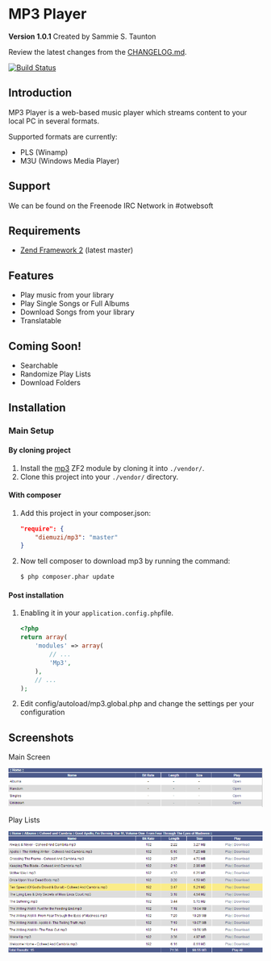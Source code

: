 MP3 Player
=======
**Version 1.0.1** Created by Sammie S. Taunton

Review the latest changes from the [CHANGELOG.md](CHANGELOG.md).

[![Build Status](https://travis-ci.org/diemuzi/mp3.png?branch=master)](https://travis-ci.org/diemuzi/mp3)

Introduction
------------

MP3 Player is a web-based music player which streams content to your local PC in several formats.

Supported formats are currently:

  * PLS (Winamp)
  * M3U (Windows Media Player)

Support
-------

We can be found on the Freenode IRC Network in #otwebsoft

Requirements
------------

* [Zend Framework 2](https://github.com/zendframework/zf2) (latest master)

Features
--------

* Play music from your library
* Play Single Songs or Full Albums
* Download Songs from your library
* Translatable

Coming Soon!
------------

* Searchable
* Randomize Play Lists
* Download Folders

Installation
------------

### Main Setup

#### By cloning project

1. Install the [mp3](https://github.com/diemuzi/mp3) ZF2 module
   by cloning it into `./vendor/`.
2. Clone this project into your `./vendor/` directory.

#### With composer

1. Add this project in your composer.json:

    ```json
    "require": {
        "diemuzi/mp3": "master"
    }
    ```

2. Now tell composer to download mp3 by running the command:

    ```bash
    $ php composer.phar update
    ```

#### Post installation

1. Enabling it in your `application.config.php`file.

    ```php
    <?php
    return array(
        'modules' => array(
            // ...
            'Mp3',
        ),
        // ...
    );
    ```
2. Edit config/autoload/mp3.global.php and change the settings per your configuration

Screenshots
-----------

Main Screen

![](search.png)

Play Lists

![](songs.png)

